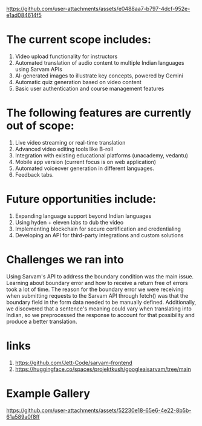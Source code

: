 
https://github.com/user-attachments/assets/e0488aa7-b797-4dcf-952e-e1ad084614f5
# The current scope includes:
1. Video upload functionality for instructors
2. Automated translation of audio content to multiple Indian languages using Sarvam APIs
3. AI-generated images to illustrate key concepts, powered by Gemini
4. Automatic quiz generation based on video content
5. Basic user authentication and course management features

# The following features are currently out of scope:
1. Live video streaming or real-time translation
2. Advanced video editing tools like B-roll
3. Integration with existing educational platforms (unacademy, vedantu)
4. Mobile app version (current focus is on web application)
5. Automated voiceover generation in different languages.
6. Feedback tabs.

# Future opportunities include:
1. Expanding language support beyond Indian languages
2. Using hyden + eleven labs to dub the video
3. Implementing blockchain for secure certification and credentialing
4. Developing an API for third-party integrations and custom solutions

# Challenges we ran into
Using Sarvam's API to address the boundary condition was the main issue. Learning about boundary error and how to receive a return free of errors took a lot of time. The reason for the boundary error we were receiving when submitting requests to the Sarvam API through fetch() was that the boundary field in the form data needed to be manually defined. Additionally, we discovered that a sentence's meaning could vary when translating into Indian, so we preprocessed the response to account for that possibility and produce a better translation.

# links
1. https://github.com/Jett-Code/sarvam-frontend
2. https://huggingface.co/spaces/projektkush/googleaisarvam/tree/main

# Example Gallery


https://github.com/user-attachments/assets/52230e18-65e6-4e22-8b5b-61a589a0f8ff





